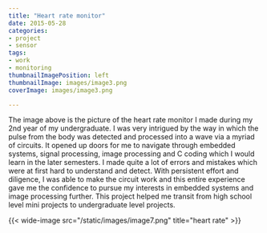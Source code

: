 ```yaml
---
title: "Heart rate monitor"
date: 2015-05-28
categories:
- project
- sensor
tags:
- work
- monitoring
thumbnailImagePosition: left
thumbnailImage: images/image3.png
coverImage: images/image3.png

---
```


The image above is the picture of the heart rate monitor I made during my 2nd year of my undergraduate. I was very intrigued by the way in which the pulse from the body was detected and processed into a wave via a myriad of circuits. It opened up doors for me to navigate through embedded systems, signal processing, image processing and C coding which I would learn in the later semesters. I made quite a lot of errors and mistakes which were at first hard to understand and detect. With persistent effort and diligence, I was able to make the circuit work and this entire experience gave me the confidence to pursue my interests in embedded systems and image processing further. This project helped me transit from high school level mini projects to undergraduate level projects.

{{< wide-image src="/static/images/image7.png" title="heart rate" >}}
